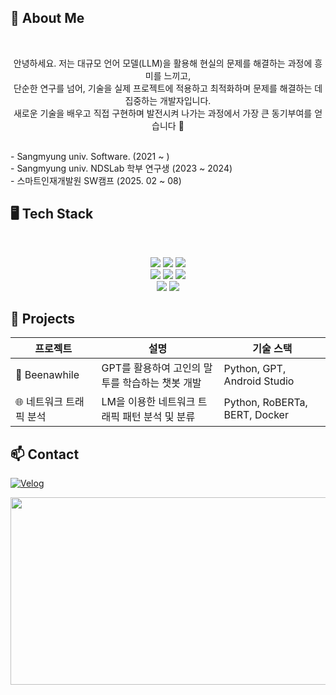 
## <h2>🙌 About Me</h2>
<br>
<p align="center"> 안녕하세요. 저는 대규모 언어 모델(LLM)을 활용해 현실의 문제를 해결하는 과정에 흥미를 느끼고, <br>
단순한 연구를 넘어, 기술을 실제 프로젝트에 적용하고 최적화하며 문제를 해결하는 데 집중하는 개발자입니다. <br>
새로운 기술을 배우고 직접 구현하며 발전시켜 나가는 과정에서 가장 큰 동기부여를 얻습니다 🤗</p>
<br>
- Sangmyung univ. Software. (2021 ~ )<br>
- Sangmyung univ. NDSLab 학부 연구생 (2023 ~ 2024)<br>
- 스마트인재개발원 SW캠프 (2025. 02 ~ 08)

## <h2>🖥️ Tech Stack</h2>
<br>
<p align="center">
  <img src="https://img.shields.io/badge/Java-007396?style=flat&logo=java&logoColor=white"/>
  <img src="https://img.shields.io/badge/C-00599C?style=flat&logo=c&logoColor=white"/>
  <img src="https://img.shields.io/badge/Python-3776AB?style=flat&logo=python&logoColor=white"/><br>
  <img src="https://img.shields.io/badge/TensorFlow-FF6F00?style=flat&logo=tensorflow&logoColor=white"/>
  <img src="https://img.shields.io/badge/PyTorch-EE4C2C?style=flat&logo=pytorch&logoColor=white"/>
  <img src="https://img.shields.io/badge/SQL-4479A1?style=flat&logo=mysql&logoColor=white"/><br>
  <img src="https://img.shields.io/badge/Machine%20Learning-F7931E?style=flat&logo=tensorflow&logoColor=white"/>
  <img src="https://img.shields.io/badge/Git-F05032?style=flat&logo=git&logoColor=white"/>
</p>

## <h2>📝 Projects</h2>
<table>
  <thead>
    <tr>
      <th>프로젝트</th>
      <th>설명</th>
      <th>기술 스택</th>
    </tr>
  </thead>
  <tbody>
    <tr>
      <td>🥹 Beenawhile</td>
      <td>GPT를 활용하여 고인의 말투를 학습하는 챗봇 개발</td>
      <td>Python, GPT, Android Studio</td>
    </tr>
    <tr>
      <td>🌐 네트워크 트래픽 분석</td>
      <td>LM을 이용한 네트워크 트래픽 패턴 분석 및 분류</td>
      <td>Python, RoBERTa, BERT, Docker</td>
    </tr>
  </tbody>
</table>

## <h2> 📫 Contact  </h2>
[![Velog](https://img.shields.io/badge/Velog-20C997?style=flat&logo=velog&logoColor=white)](https://velog.io/@heejin02)  


<p align="center">
  <a href="https://www.gitanimals.org/en_US?utm_medium=image&utm_source=heejin-02&utm_content=farm">
  <img
    src="https://render.gitanimals.org/farms/heejin-02"
    width="600"
    height="300"
  />
  </a>
</p>


<!--
**heejin-02/heejin-02** is a ✨ _special_ ✨ repository because its `README.md` (this file) appears on your GitHub profile.

Here are some ideas to get you started:

- 🔭 I’m currently working on ...
- 🌱 I’m currently learning ...
- 👯 I’m looking to collaborate on ...
- 🤔 I’m looking for help with ...
- 💬 Ask me about ...
- 📫 How to reach me: ...
- 😄 Pronouns: ...
- ⚡ Fun fact: ...

-->
